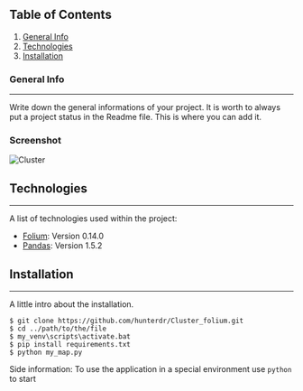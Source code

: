 ## Table of Contents
1. [General Info](#general-info)
2. [Technologies](#technologies)
3. [Installation](#installation)
### General Info
***
Write down the general informations of your project. It is worth to always put a project status in the Readme file. This is where you can add it. 
### Screenshot
![Cluster](https://i.ibb.co/Z1QBjLq/cluster.png)
## Technologies
***
A list of technologies used within the project:
* [Folium](https://python-visualization.github.io/folium/): Version 0.14.0
* [Pandas](https://github.com/pandas-dev/pandas): Version 1.5.2
## Installation
***
A little intro about the installation. 
```
$ git clone https://github.com/hunterdr/Cluster_folium.git
$ cd ../path/to/the/file
$ my_venv\scripts\activate.bat
$ pip install requirements.txt
$ python my_map.py
```
Side information: To use the application in a special environment use ```python``` to start
